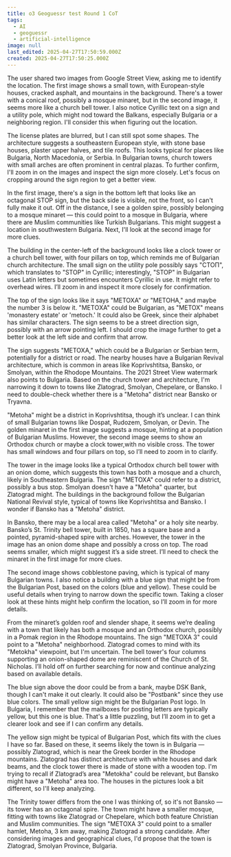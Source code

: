 ```yaml
---
title: o3 Geoguessr test Round 1 CoT
tags:
  - AI
  - geoguessr
  - artificial-intelligence
image: null
last_edited: 2025-04-27T17:50:59.000Z
created: 2025-04-27T17:50:25.000Z
---
```


The user shared two images from Google Street View, asking me to identify the location. The first image shows a small town, with European-style houses, cracked asphalt, and mountains in the background. There's a tower with a conical roof, possibly a mosque minaret, but in the second image, it seems more like a church bell tower. I also notice Cyrillic text on a sign and a utility pole, which might nod toward the Balkans, especially Bulgaria or a neighboring region. I'll consider this when figuring out the location.

The license plates are blurred, but I can still spot some shapes. The architecture suggests a southeastern European style, with stone base houses, plaster upper halves, and tile roofs. This looks typical for places like Bulgaria, North Macedonia, or Serbia. In Bulgarian towns, church towers with small arches are often prominent in central plazas. To further confirm, I'll zoom in on the images and inspect the sign more closely. Let's focus on cropping around the sign region to get a better view.

In the first image, there's a sign in the bottom left that looks like an octagonal STOP sign, but the back side is visible, not the front, so I can't fully make it out. Off in the distance, I see a golden spire, possibly belonging to a mosque minaret — this could point to a mosque in Bulgaria, where there are Muslim communities like Turkish Bulgarians. This might suggest a location in southwestern Bulgaria. Next, I'll look at the second image for more clues.

The building in the center-left of the background looks like a clock tower or a church bell tower, with four pillars on top, which reminds me of Bulgarian church architecture. The small sign on the utility pole possibly says "СТОП", which translates to "STOP" in Cyrillic; interestingly, "STOP" in Bulgarian uses Latin letters but sometimes encounters Cyrillic in use. It might refer to overhead wires. I’ll zoom in and inspect it more closely for confirmation.

The top of the sign looks like it says "МЕТОХА" or "METOHA," and maybe the number 3 is below it. "МЕТOХА" could be Bulgarian, as "МЕТОХ" means 'monastery estate' or 'metoch.' It could also be Greek, since their alphabet has similar characters. The sign seems to be a street direction sign, possibly with an arrow pointing left. I should crop the image further to get a better look at the left side and confirm that arrow.

The sign suggests "МЕТОХА," which could be a Bulgarian or Serbian term, potentially for a district or road. The nearby houses have a Bulgarian Revival architecture, which is common in areas like Koprivshtitsa, Bansko, or Smolyan, within the Rhodope Mountains. The 2021 Street View watermark also points to Bulgaria. Based on the church tower and architecture, I'm narrowing it down to towns like Zlatograd, Smolyan, Chepelare, or Bansko. I need to double-check whether there is a "Metoha" district near Bansko or Tryavna.

"Metoha" might be a district in Koprivshtitsa, though it’s unclear. I can think of small Bulgarian towns like Dospat, Rudozem, Smolyan, or Devin. The golden minaret in the first image suggests a mosque, hinting at a population of Bulgarian Muslims. However, the second image seems to show an Orthodox church or maybe a clock tower,with no visible cross. The tower has small windows and four pillars on top, so I’ll need to zoom in to clarify.

The tower in the image looks like a typical Orthodox church bell tower with an onion dome, which suggests this town has both a mosque and a church, likely in Southeastern Bulgaria. The sign "МЕТОХА" could refer to a district, possibly a bus stop. Smolyan doesn't have a "Metoha" quarter, but Zlatograd might. The buildings in the background follow the Bulgarian National Revival style, typical of towns like Koprivshtitsa and Bansko. I wonder if Bansko has a "Metoha" district.

In Bansko, there may be a local area called "Metoha" or a holy site nearby. Bansko’s St. Trinity bell tower, built in 1850, has a square base and a pointed, pyramid-shaped spire with arches. However, the tower in the image has an onion dome shape and possibly a cross on top. The road seems smaller, which might suggest it’s a side street. I’ll need to check the minaret in the first image for more clues.

The second image shows cobblestone paving, which is typical of many Bulgarian towns. I also notice a building with a blue sign that might be from the Bulgarian Post, based on the colors (blue and yellow). These could be useful details when trying to narrow down the specific town. Taking a closer look at these hints might help confirm the location, so I’ll zoom in for more details.

From the minaret’s golden roof and slender shape, it seems we’re dealing with a town that likely has both a mosque and an Orthodox church, possibly in a Pomak region in the Rhodope mountains. The sign "МЕТОХА 3" could point to a "Metoha" neighborhood. Zlatograd comes to mind with its "Metokha" viewpoint, but I'm uncertain. The bell tower's four columns supporting an onion-shaped dome are reminiscent of the Church of St. Nicholas. I’ll hold off on further searching for now and continue analyzing based on available details.

The blue sign above the door could be from a bank, maybe DSK Bank, though I can't make it out clearly. It could also be "Postbank" since they use blue colors. The small yellow sign might be the Bulgarian Post logo. In Bulgaria, I remember that the mailboxes for posting letters are typically yellow, but this one is blue. That's a little puzzling, but I’ll zoom in to get a clearer look and see if I can confirm any details.

The yellow sign might be typical of Bulgarian Post, which fits with the clues I have so far. Based on these, it seems likely the town is in Bulgaria — possibly Zlatograd, which is near the Greek border in the Rhodope mountains. Zlatograd has distinct architecture with white houses and dark beams, and the clock tower there is made of stone with a wooden top. I'm trying to recall if Zlatograd’s area "Metokha" could be relevant, but Bansko might have a "Metoha" area too. The houses in the pictures look a bit different, so I'll keep analyzing.

The Trinity tower differs from the one I was thinking of, so it's not Bansko — its tower has an octagonal spire. The town might have a smaller mosque, fitting with towns like Zlatograd or Chepelare, which both feature Christian and Muslim communities. The sign "МЕТОХА 3" could point to a smaller hamlet, Metoha, 3 km away, making Zlatograd a strong candidate. After considering images and geographical clues, I'd propose that the town is Zlatograd, Smolyan Province, Bulgaria.

